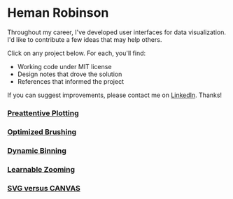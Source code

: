 # Heman Robinson

Throughout my career, I've developed user interfaces for data visualization.  I'd like to contribute a few ideas that may help others. 

Click on any project below.  For each, you'll find:
* Working code under MIT license
* Design notes that drove the solution
* References that informed the project 

If you can suggest improvements, please contact me on [LinkedIn](https://www.linkedin.com/in/heman-robinson-953a1223/).  Thanks!

### [Preattentive Plotting](https://hemanrobinson.github.io/preattentive/)
### [Optimized Brushing](https://hemanrobinson.github.io/brush/)
### [Dynamic Binning](https://hemanrobinson.github.io/bin/)
### [Learnable Zooming](https://hemanrobinson.github.io/zoom/)
### [SVG versus CANVAS](https://hemanrobinson.github.io/svg-canvas/)








